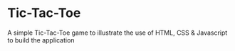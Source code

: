 # Tic-Tac-Toe
A simple Tic-Tac-Toe game to illustrate the use of HTML, CSS &amp; Javascript to build the application
